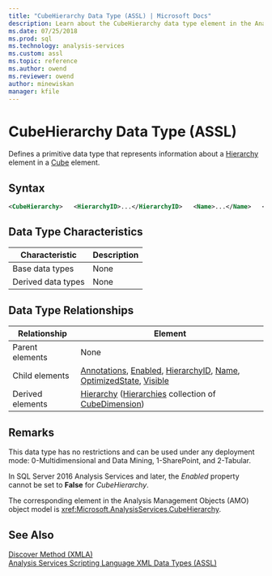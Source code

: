 ```yaml
---
title: "CubeHierarchy Data Type (ASSL) | Microsoft Docs"
description: Learn about the CubeHierarchy data type element in the Analysis Services Scripting Language (ASSL) schema.
ms.date: 07/25/2018
ms.prod: sql
ms.technology: analysis-services
ms.custom: assl
ms.topic: reference
ms.author: owend
ms.reviewer: owend
author: minewiskan
manager: kfile
---
```

# CubeHierarchy Data Type (ASSL)

  Defines a primitive data type that represents information about a [Hierarchy](../objects/hierarchy-element-assl.md) element in a [Cube](../objects/cube-element-assl.md) element.  
  
## Syntax  
  
```xml  
<CubeHierarchy>   <HierarchyID>...</HierarchyID>   <Name>...</Name>   <OptimizedState>...</OptimizedState>   <Visible>...</Visible>   <Enabled>...</Enabled>   <Annotations>...</Annotations></CubeHierarchy>  
```  
  
## Data Type Characteristics  
  
|Characteristic|Description|  
|--------------------|-----------------|  
|Base data types|None|  
|Derived data types|None|  
  
## Data Type Relationships  
  
|Relationship|Element|  
|------------------|-------------|  
|Parent elements|None|  
|Child elements|[Annotations](../collections/annotations-element-assl.md), [Enabled](../properties/enabled-element-assl.md), [HierarchyID](../properties/hierarchyid-element-assl.md), [Name](../properties/name-element-assl.md), [OptimizedState](../properties/optimizedstate-element-assl.md), [Visible](../properties/visible-element-assl.md)|  
|Derived elements|[Hierarchy](../objects/hierarchy-element-assl.md) ([Hierarchies](../collections/hierarchies-element-assl.md) collection of [CubeDimension](cubedimension-data-type-assl.md))|  
  
## Remarks  
 This data type has no restrictions and can be used under any deployment mode: 0-Multidimensional and Data Mining, 1-SharePoint, and 2-Tabular.  
  
 In SQL Server 2016 Analysis Services and later, the *Enabled* property cannot be set to **False** for *CubeHierarchy*.  
  
 The corresponding element in the Analysis Management Objects (AMO) object model is <xref:Microsoft.AnalysisServices.CubeHierarchy>.  
  
## See Also  
 [Discover Method &#40;XMLA&#41;](../../xmla/xml-elements-methods-discover.md)   
 [Analysis Services Scripting Language XML Data Types &#40;ASSL&#41;](analysis-services-scripting-language-xml-data-types-assl.md)  
  
  
